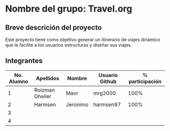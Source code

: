 # Nombre del grupo: Travel.org

## Breve descrición del proyecto
Este proyecto tiene como objetivo generar un itinerario de viajes dinámico que le facilite a los usuarios estructuras y diseñar sus viajes.

## Integrantes

| No. Alumno | Apellidos | Nombre | Usuario Github | % participación |
| --- | --- | --- | --- | --- |
|  1 |  Roizman Gheiler|  Maor|  mrg2000| 100% |
|  2 | Harmsen | Jeronimo | harmsen97 | 100% |
|  3 |  |  |  |  |
|  4 |  |  |  |  |

